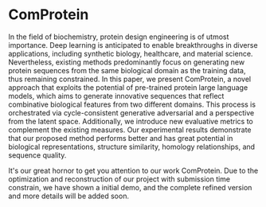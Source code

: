 # ComProtein
In the field of biochemistry, protein design engineering is of utmost importance. Deep learning is anticipated to enable breakthroughs in diverse applications, including synthetic biology, healthcare, and material science. Nevertheless, existing methods predominantly focus on generating new protein sequences from the same biological domain as the training data, thus remaining constrained. In this paper, we present ComProtein, a novel approach that exploits the potential of pre-trained protein large language models, which aims to generate innovative sequences that reflect combinative biological features from two different domains. This process is orchestrated via cycle-consistent generative adversarial and a perspective from the latent space. Additionally, we introduce new evaluative metrics to complement the existing measures. Our experimental results demonstrate that our proposed method performs better and has great potential in biological representations, structure similarity, homology relationships, and sequence quality.

It's our great hornor to get you attention to our work ComProtein. Due to the optimization and reconstruction of our project with submission time constrain, we have shown a initial demo, and the complete refined version and  more details will be added soon.
